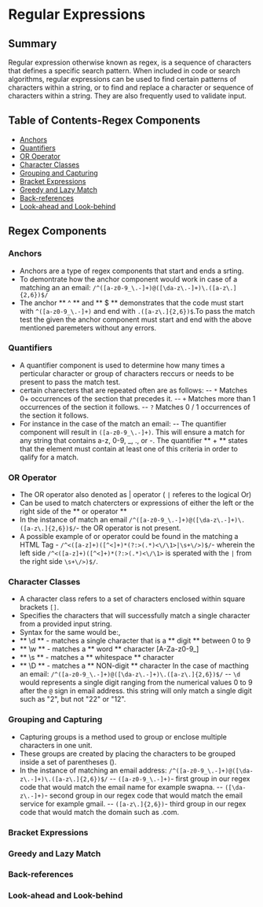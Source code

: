 # Regular Expressions 

## Summary
Regular expression otherwise known as regex, is a sequence of characters that defines a specific search pattern. When included in code or search algorithms, regular expressions can be used to find certain patterns of characters within a string, or to find and replace a character or sequence of characters within a string. They are also frequently used to validate input.

## Table of Contents-Regex Components

- [Anchors](###anchors)
- [Quantifiers](###quantifiers)
- [OR Operator](###or-operator)
- [Character Classes](###character-classes)
- [Grouping and Capturing](###grouping-and-capturing)
- [Bracket Expressions](###bracket-expressions)
- [Greedy and Lazy Match](###greedy-and-lazy-match)
- [Back-references](###back-references)
- [Look-ahead and Look-behind](###look-ahead-and-look-behind)

## Regex Components

### Anchors
- Anchors are a type of regex components that start and ends a srting. 
- To demontrate how the anchor component would work in case of a matching an an email:
 `/^([a-z0-9_\.-]+)@([\da-z\.-]+)\.([a-z\.]{2,6})$/`
- The anchor ** ^ ** and ** $ ** demonstrates that the code must start with `^([a-z0-9_\.-]+)` 
and end with `.([a-z\.]{2,6})$`.To pass the match test the given the anchor component must start and end with the above mentioned paremeters without any errors. 

### Quantifiers
- A quantifier component is used to determine how many times a perticular character or group of characters reccurs or needs to be present to pass the match test.
- certain charecters that are repeated often are as follows:
 -- `*` Matches 0+ occurrences of the section that precedes it.
 -- `+` Matches more than 1 occurrences of the section it follows.
 -- `?` Matches 0 / 1 occurrences of the section it follows.
 - For instance in the case of the match  an email:
 -- The quantifier component will result in `([a-z0-9_\.-]+)`. This will ensure a match for any string that contains a-z, 0-9, _, ., or -. The quantifier ** + ** states that the element must contain at least one of this criteria in order to qalify for a match. 
 
### OR Operator
- The OR operator also denoted as | operator ( `|` referes to the logical Or) 
- Can be used to match chatercters or expressions of either the left or the right side of the ** or operator **
- In the instance of match an email `/^([a-z0-9_\.-]+)@([\da-z\.-]+)\.([a-z\.]{2,6})$/`- the OR operator is not present. 
- A possible example of or operator could be found in the matching a HTML Tag - `/^<([a-z]+)([^<]+)*(?:>(.*)<\/\1>|\s+\/>)$/`- wherein the left side `/^<([a-z]+)([^<]+)*(?:>(.*)<\/\1>` is sperated with the `|` from the right side  `\s+\/>)$/`.

### Character Classes
- A character class refers to a set of characters enclosed within square brackets `[]`.
- Specifies the characters that will successfully match a single character from a provided input string. 
- Syntax for the same would be:,
- ** \d ** - matches a single character that is a ** digit ** between 0 to 9
- ** \w ** - matches a ** word ** character [A-Za-z0-9_]
- ** \s ** - matches a ** whitespace ** character
- ** \D ** - matches a ** NON-digit ** character
In the case of macthing an email: `/^([a-z0-9_\.-]+)@([\da-z\.-]+)\.([a-z\.]{2,6})$/`
-- `\d` would represents a single digit ranging from the numerical values 0 to 9 after the `@` sign in email address. this string will only match a single digit such as "2", but not "22" or "12".

### Grouping and Capturing
- Capturing groups is a method used to group or enclose multiple characters in one unit. 
- These groups are created by placing the characters to be grouped inside a set of parentheses
  ().
- In the instance of matching an email address: `/^([a-z0-9_\.-]+)@([\da-z\.-]+)\.([a-z\.]{2,6})$/`
-- `([a-z0-9_\.-]+)`- first group in our regex code that would match the email name for example swapna.
-- `([\da-z\.-]+)`- second group in our regex code that would match the email service for example gmail. 
-- `([a-z\.]{2,6})`- third group in our regex code that would match the domain such as .com.
  
### Bracket Expressions

### Greedy and Lazy Match

### Back-references

### Look-ahead and Look-behind
